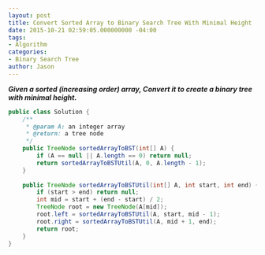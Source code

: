 ```yaml
---
layout: post
title: Convert Sorted Array to Binary Search Tree With Minimal Height
date: 2015-10-21 02:59:05.000000000 -04:00
tags:
- Algorithm
categories:
- Binary Search Tree
author: Jason
---
```

<p><strong><em>Given a sorted (increasing order) array, Convert it to create a binary tree with minimal height.</em></strong></p>


``` java
public class Solution {
    /**
     * @param A: an integer array
     * @return: a tree node
     */
    public TreeNode sortedArrayToBST(int[] A) {  
        if (A == null || A.length == 0) return null;
        return sortedArrayToBSTUtil(A, 0, A.length - 1);
    }
    
    public TreeNode sortedArrayToBSTUtil(int[] A, int start, int end) {
        if (start > end) return null;
        int mid = start + (end - start) / 2;
        TreeNode root = new TreeNode(A[mid]);
        root.left = sortedArrayToBSTUtil(A, start, mid - 1);
        root.right = sortedArrayToBSTUtil(A, mid + 1, end);
        return root;
    }
}
```
